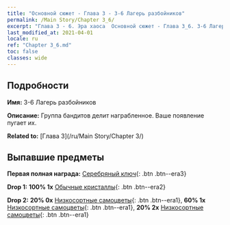 ```yaml
---
title: "Основной сюжет - Глава 3 - 3-6 Лагерь разбойников"
permalink: /Main Story/Chapter 3_6/
excerpt: "Глава 3 - 6. Эра хаоса  Основной сюжет - Глава 3_6. 3-6 Лагерь разбойников"
last_modified_at: 2021-04-01
locale: ru
ref: "Chapter 3_6.md"
toc: false
classes: wide
---
```


## Подробности

 **Имя:** 3-6 Лагерь разбойников

 **Описание:** Группа бандитов делит награбленное. Ваше появление пугает их.

 **Related to:** [Глава 3](/ru/Main Story/Chapter 3/)

## Выпавшие предметы

 **Первая полная награда:** [Серебряный ключ](/ru/Items/con_693/){: .btn .btn--era3}

 **Drop 1:** **100% 1x** [Обычные кристаллы](/ru/Items/mat_11/){: .btn .btn--era2}

 **Drop 2:** **20% 0x** [Низкосортные самоцветы](/ru/Items/mat_4/){: .btn .btn--era1}, **60% 1x** [Низкосортные самоцветы](/ru/Items/mat_4/){: .btn .btn--era1}, **20% 2x** [Низкосортные самоцветы](/ru/Items/mat_4/){: .btn .btn--era1}

